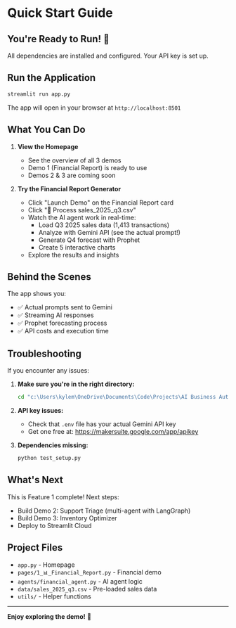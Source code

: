 # Quick Start Guide

## You're Ready to Run! 🚀

All dependencies are installed and configured. Your API key is set up.

## Run the Application

```bash
streamlit run app.py
```

The app will open in your browser at `http://localhost:8501`

## What You Can Do

1. **View the Homepage**
   - See the overview of all 3 demos
   - Demo 1 (Financial Report) is ready to use
   - Demos 2 & 3 are coming soon

2. **Try the Financial Report Generator**
   - Click "Launch Demo" on the Financial Report card
   - Click "🚀 Process sales_2025_q3.csv"
   - Watch the AI agent work in real-time:
     - Load Q3 2025 sales data (1,413 transactions)
     - Analyze with Gemini API (see the actual prompt!)
     - Generate Q4 forecast with Prophet
     - Create 5 interactive charts
   - Explore the results and insights

## Behind the Scenes

The app shows you:
- ✅ Actual prompts sent to Gemini
- ✅ Streaming AI responses
- ✅ Prophet forecasting process
- ✅ API costs and execution time

## Troubleshooting

If you encounter any issues:

1. **Make sure you're in the right directory:**
   ```bash
   cd "c:\Users\kylem\OneDrive\Documents\Code\Projects\AI Business Automation Demo Platform"
   ```

2. **API key issues:**
   - Check that `.env` file has your actual Gemini API key
   - Get one free at: https://makersuite.google.com/app/apikey

3. **Dependencies missing:**
   ```bash
   python test_setup.py
   ```

## What's Next

This is Feature 1 complete! Next steps:
- Build Demo 2: Support Triage (multi-agent with LangGraph)
- Build Demo 3: Inventory Optimizer
- Deploy to Streamlit Cloud

## Project Files

- `app.py` - Homepage
- `pages/1_📊_Financial_Report.py` - Financial demo
- `agents/financial_agent.py` - AI agent logic
- `data/sales_2025_q3.csv` - Pre-loaded sales data
- `utils/` - Helper functions

---

**Enjoy exploring the demo!** 🎉
